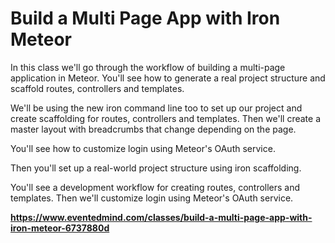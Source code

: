 # Build a Multi Page App with Iron Meteor

In this class we'll go through the workflow of building a multi-page application
in Meteor. You'll see how to generate a real project structure and scaffold
routes, controllers and templates.

We'll be using the new iron command line too to set up our project
and create scaffolding for routes, controllers and templates. Then we'll create
a master layout with breadcrumbs that change depending on the page.

You'll see
how to customize login using Meteor's OAuth service.

Then you'll set
up a real-world project structure using iron scaffolding. 

You'll see a
development workflow for creating routes, controllers and templates. Then we'll
customize login using Meteor's OAuth service.  


**https://www.eventedmind.com/classes/build-a-multi-page-app-with-iron-meteor-6737880d**

